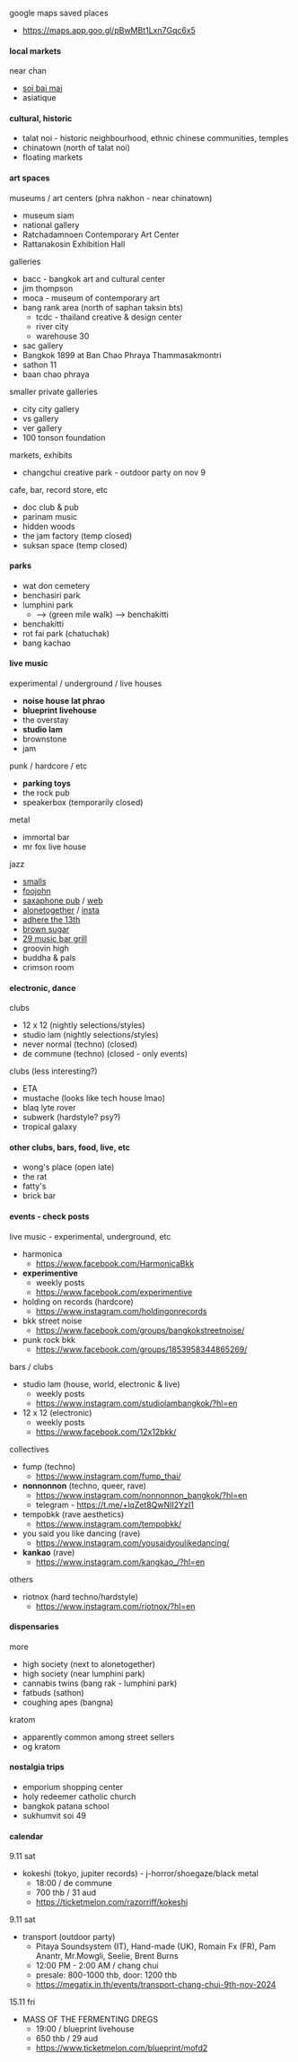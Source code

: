 google maps saved places
- https://maps.app.goo.gl/pBwMBt1Lxn7Gqc6x5

#### local markets

near chan
- [soi bai mai](https://maps.app.goo.gl/zRpDtUNjez4NftGA9)
- asiatique

#### cultural, historic

- talat noi - historic neighbourhood, ethnic chinese communities, temples
- chinatown (north of talat noi)
- floating markets

#### art spaces

museums / art centers (phra nakhon - near chinatown)
- museum siam
- national gallery
- Ratchadamnoen Contemporary Art Center
- Rattanakosin Exhibition Hall

galleries
- bacc - bangkok art and cultural center
- jim thompson
- moca - museum of contemporary art
- bang rank area (north of saphan taksin bts)
	- tcdc - thailand creative & design center
	- river city
	- warehouse 30
- sac gallery
- Bangkok 1899 at Ban Chao Phraya Thammasakmontri
- sathon 11
- baan chao phraya

smaller private galleries
- city city gallery
- vs gallery
- ver gallery
- 100 tonson foundation

markets, exhibits
- changchui creative park - outdoor party on nov 9

cafe, bar, record store, etc
- doc club & pub
- parinam music
- hidden woods
- the jam factory (temp closed)
- suksan space (temp closed)

#### parks

- wat don cemetery
- benchasiri park
- lumphini park
	- --> (green mile walk) --> benchakitti
- benchakitti
- rot fai park (chatuchak)
- bang kachao

#### live music

experimental / underground / live houses
- **noise house lat phrao**
- **blueprint livehouse**
- the overstay
- **studio lam**
- brownstone
- jam

punk / hardcore / etc
- **parking toys**
- the rock pub
- speakerbox (temporarily closed)

metal
- immortal bar
- mr fox live house

jazz
- [smalls](https://www.facebook.com/smallsbkk)
- [foojohn](https://www.facebook.com/foojohnjazzclub)
- [saxaphone pub](https://www.facebook.com/saxophone.pub.official.page) / [web](http://www.saxophonepub.com/)
- [alonetogether](https://www.facebook.com/AlonetogetherBKK/) / [insta](https://www.instagram.com/alonetogetherbangkok/)
- [adhere the 13th](https://www.facebook.com/adhere13thbluesbar/)
- [brown sugar](https://www.facebook.com/brownsugarbangkok/)
- [29 music bar grill](https://www.facebook.com/29musicbargrill)
- groovin high
- buddha & pals
- crimson room

#### electronic, dance

clubs
- 12 x 12 (nightly selections/styles)
- studio lam (nightly selections/styles)
- never normal (techno) (closed)
- de commune (techno) (closed - only events)

clubs (less interesting?)
- ETA
- mustache (looks like tech house lmao)
- blaq lyte rover
- subwerk (hardstyle? psy?)
- tropical galaxy

#### other clubs, bars, food, live, etc

- wong's place (open late)
- the rat
- fatty's
- brick bar

#### events - check posts

live music - experimental, underground, etc
- harmonica
	- https://www.facebook.com/HarmonicaBkk
- **experimentive**
	- weekly posts
	- https://www.facebook.com/experimentive
- holding on records (hardcore)
	- https://www.instagram.com/holdingonrecords
- bkk street noise
	- https://www.facebook.com/groups/bangkokstreetnoise/
- punk rock bkk
	- https://www.facebook.com/groups/1853958344865269/

bars / clubs
- studio lam (house, world, electronic & live)
	- weekly posts
	- https://www.instagram.com/studiolambangkok/?hl=en
- 12 x 12 (electronic)
	- weekly posts
	- https://www.facebook.com/12x12bkk/

collectives
- fump (techno)
	- https://www.instagram.com/fump_thai/
- **nonnonnon** (techno, queer, rave)
	- https://www.instagram.com/nonnonnon_bangkok/?hl=en
	- telegram - https://t.me/+lqZet8QwNII2YzI1
- tempobkk (rave aesthetics)
	- https://www.instagram.com/tempobkk/
- you said you like dancing (rave)
	- https://www.instagram.com/yousaidyoulikedancing/
- **kankao** (rave)
	- https://www.instagram.com/kangkao_/?hl=en

others
- riotnox (hard techno/hardstyle)
	- https://www.instagram.com/riotnox/?hl=en

#### dispensaries

more
- high society (next to alonetogether)
- high society (near lumphini park)
- cannabis twins (bang rak - lumphini park)
- fatbuds (sathon)
- coughing apes (bangna)

kratom
- apparently common among street sellers
- og kratom

#### nostalgia trips

- emporium shopping center
- holy redeemer catholic church
- bangkok patana school
- sukhumvit soi 49

#### calendar

9.11 sat
- kokeshi (tokyo, jupiter records) - j-horror/shoegaze/black metal
	- 18:00 / de commune
	- 700 thb / 31 aud
	- https://ticketmelon.com/razorriff/kokeshi

9.11 sat
- transport (outdoor party)
	- Pitaya Soundsystem (IT), Hand-made (UK), Romain Fx (FR), Pam Anantr, Mr.Mowgli, Seelie, Brent Burns
	- 12:00 PM - 2:00 AM / chang chui
	- presale: 800-1000 thb, door: 1200 thb
	- https://megatix.in.th/events/transport-chang-chui-9th-nov-2024

15.11 fri
- MASS OF THE FERMENTING DREGS
	- 19:00 / blueprint livehouse
	- 650 thb / 29 aud
	- https://www.ticketmelon.com/blueprint/mofd2